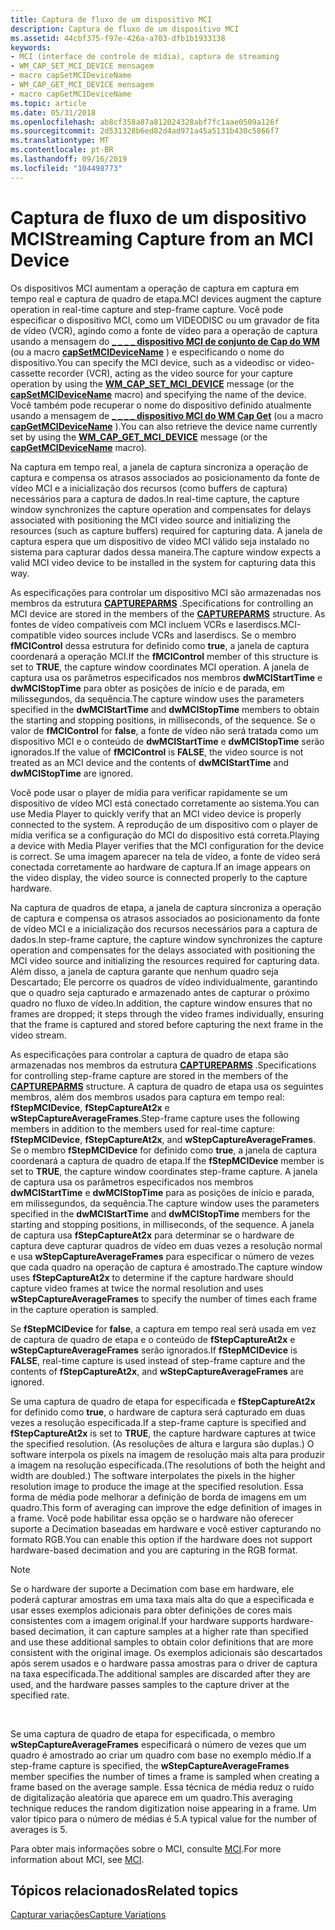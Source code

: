 ```yaml
---
title: Captura de fluxo de um dispositivo MCI
description: Captura de fluxo de um dispositivo MCI
ms.assetid: 44cbf375-f97e-426a-a703-dfb1b1933138
keywords:
- MCI (interface de controle de mídia), captura de streaming
- WM_CAP_SET_MCI_DEVICE mensagem
- macro capSetMCIDeviceName
- WM_CAP_GET_MCI_DEVICE mensagem
- macro capGetMCIDeviceName
ms.topic: article
ms.date: 05/31/2018
ms.openlocfilehash: ab8cf358a87a812024328abf7fc1aae0509a126f
ms.sourcegitcommit: 2d531328b6ed82d4ad971a45a5131b430c5866f7
ms.translationtype: MT
ms.contentlocale: pt-BR
ms.lasthandoff: 09/16/2019
ms.locfileid: "104498773"
---
```

# <a name="streaming-capture-from-an-mci-device"></a><span data-ttu-id="ccc41-108">Captura de fluxo de um dispositivo MCI</span><span class="sxs-lookup"><span data-stu-id="ccc41-108">Streaming Capture from an MCI Device</span></span>

<span data-ttu-id="ccc41-109">Os dispositivos MCI aumentam a operação de captura em captura em tempo real e captura de quadro de etapa.</span><span class="sxs-lookup"><span data-stu-id="ccc41-109">MCI devices augment the capture operation in real-time capture and step-frame capture.</span></span> <span data-ttu-id="ccc41-110">Você pode especificar o dispositivo MCI, como um VIDEODISC ou um gravador de fita de vídeo (VCR), agindo como a fonte de vídeo para a operação de captura usando a mensagem do [**\_ \_ \_ \_ dispositivo MCI de conjunto de Cap do WM**](wm-cap-set-mci-device.md) (ou a macro [**capSetMCIDeviceName**](/windows/desktop/api/Vfw/nf-vfw-capsetmcidevicename) ) e especificando o nome do dispositivo.</span><span class="sxs-lookup"><span data-stu-id="ccc41-110">You can specify the MCI device, such as a videodisc or video-cassette recorder (VCR), acting as the video source for your capture operation by using the [**WM\_CAP\_SET\_MCI\_DEVICE**](wm-cap-set-mci-device.md) message (or the [**capSetMCIDeviceName**](/windows/desktop/api/Vfw/nf-vfw-capsetmcidevicename) macro) and specifying the name of the device.</span></span> <span data-ttu-id="ccc41-111">Você também pode recuperar o nome do dispositivo definido atualmente usando a mensagem de [**\_ \_ \_ \_ dispositivo MCI do WM Cap Get**](wm-cap-get-mci-device.md) (ou a macro [**capGetMCIDeviceName**](/windows/desktop/api/Vfw/nf-vfw-capgetmcidevicename) ).</span><span class="sxs-lookup"><span data-stu-id="ccc41-111">You can also retrieve the device name currently set by using the [**WM\_CAP\_GET\_MCI\_DEVICE**](wm-cap-get-mci-device.md) message (or the [**capGetMCIDeviceName**](/windows/desktop/api/Vfw/nf-vfw-capgetmcidevicename) macro).</span></span>

<span data-ttu-id="ccc41-112">Na captura em tempo real, a janela de captura sincroniza a operação de captura e compensa os atrasos associados ao posicionamento da fonte de vídeo MCI e a inicialização dos recursos (como buffers de captura) necessários para a captura de dados.</span><span class="sxs-lookup"><span data-stu-id="ccc41-112">In real-time capture, the capture window synchronizes the capture operation and compensates for delays associated with positioning the MCI video source and initializing the resources (such as capture buffers) required for capturing data.</span></span> <span data-ttu-id="ccc41-113">A janela de captura espera que um dispositivo de vídeo MCI válido seja instalado no sistema para capturar dados dessa maneira.</span><span class="sxs-lookup"><span data-stu-id="ccc41-113">The capture window expects a valid MCI video device to be installed in the system for capturing data this way.</span></span>

<span data-ttu-id="ccc41-114">As especificações para controlar um dispositivo MCI são armazenadas nos membros da estrutura [**CAPTUREPARMS**](/windows/win32/api/vfw/ns-vfw-captureparms) .</span><span class="sxs-lookup"><span data-stu-id="ccc41-114">Specifications for controlling an MCI device are stored in the members of the [**CAPTUREPARMS**](/windows/win32/api/vfw/ns-vfw-captureparms) structure.</span></span> <span data-ttu-id="ccc41-115">As fontes de vídeo compatíveis com MCI incluem VCRs e laserdiscs.</span><span class="sxs-lookup"><span data-stu-id="ccc41-115">MCI-compatible video sources include VCRs and laserdiscs.</span></span> <span data-ttu-id="ccc41-116">Se o membro **fMCIControl** dessa estrutura for definido como **true**, a janela de captura coordenará a operação MCI.</span><span class="sxs-lookup"><span data-stu-id="ccc41-116">If the **fMCIControl** member of this structure is set to **TRUE**, the capture window coordinates MCI operation.</span></span> <span data-ttu-id="ccc41-117">A janela de captura usa os parâmetros especificados nos membros **dwMCIStartTime** e **dwMCIStopTime** para obter as posições de início e de parada, em milissegundos, da sequência.</span><span class="sxs-lookup"><span data-stu-id="ccc41-117">The capture window uses the parameters specified in the **dwMCIStartTime** and **dwMCIStopTime** members to obtain the starting and stopping positions, in milliseconds, of the sequence.</span></span> <span data-ttu-id="ccc41-118">Se o valor de **fMCIControl** for **false**, a fonte de vídeo não será tratada como um dispositivo MCI e o conteúdo de **dwMCIStartTime** e **dwMCIStopTime** serão ignorados.</span><span class="sxs-lookup"><span data-stu-id="ccc41-118">If the value of **fMCIControl** is **FALSE**, the video source is not treated as an MCI device and the contents of **dwMCIStartTime** and **dwMCIStopTime** are ignored.</span></span>

<span data-ttu-id="ccc41-119">Você pode usar o player de mídia para verificar rapidamente se um dispositivo de vídeo MCI está conectado corretamente ao sistema.</span><span class="sxs-lookup"><span data-stu-id="ccc41-119">You can use Media Player to quickly verify that an MCI video device is properly connected to the system.</span></span> <span data-ttu-id="ccc41-120">A reprodução de um dispositivo com o player de mídia verifica se a configuração do MCI do dispositivo está correta.</span><span class="sxs-lookup"><span data-stu-id="ccc41-120">Playing a device with Media Player verifies that the MCI configuration for the device is correct.</span></span> <span data-ttu-id="ccc41-121">Se uma imagem aparecer na tela de vídeo, a fonte de vídeo será conectada corretamente ao hardware de captura.</span><span class="sxs-lookup"><span data-stu-id="ccc41-121">If an image appears on the video display, the video source is connected properly to the capture hardware.</span></span>

<span data-ttu-id="ccc41-122">Na captura de quadros de etapa, a janela de captura sincroniza a operação de captura e compensa os atrasos associados ao posicionamento da fonte de vídeo MCI e a inicialização dos recursos necessários para a captura de dados.</span><span class="sxs-lookup"><span data-stu-id="ccc41-122">In step-frame capture, the capture window synchronizes the capture operation and compensates for the delays associated with positioning the MCI video source and initializing the resources required for capturing data.</span></span> <span data-ttu-id="ccc41-123">Além disso, a janela de captura garante que nenhum quadro seja Descartado; Ele percorre os quadros de vídeo individualmente, garantindo que o quadro seja capturado e armazenado antes de capturar o próximo quadro no fluxo de vídeo.</span><span class="sxs-lookup"><span data-stu-id="ccc41-123">In addition, the capture window ensures that no frames are dropped; it steps through the video frames individually, ensuring that the frame is captured and stored before capturing the next frame in the video stream.</span></span>

<span data-ttu-id="ccc41-124">As especificações para controlar a captura de quadro de etapa são armazenadas nos membros da estrutura [**CAPTUREPARMS**](/windows/win32/api/vfw/ns-vfw-captureparms) .</span><span class="sxs-lookup"><span data-stu-id="ccc41-124">Specifications for controlling step-frame capture are stored in the members of the [**CAPTUREPARMS**](/windows/win32/api/vfw/ns-vfw-captureparms) structure.</span></span> <span data-ttu-id="ccc41-125">A captura de quadro de etapa usa os seguintes membros, além dos membros usados para captura em tempo real: **fStepMCIDevice**, **fStepCaptureAt2x** e **wStepCaptureAverageFrames**.</span><span class="sxs-lookup"><span data-stu-id="ccc41-125">Step-frame capture uses the following members in addition to the members used for real-time capture: **fStepMCIDevice**, **fStepCaptureAt2x**, and **wStepCaptureAverageFrames**.</span></span> <span data-ttu-id="ccc41-126">Se o membro **fStepMCIDevice** for definido como **true**, a janela de captura coordenará a captura de quadro de etapa.</span><span class="sxs-lookup"><span data-stu-id="ccc41-126">If the **fStepMCIDevice** member is set to **TRUE**, the capture window coordinates step-frame capture.</span></span> <span data-ttu-id="ccc41-127">A janela de captura usa os parâmetros especificados nos membros **dwMCIStartTime** e **dwMCIStopTime** para as posições de início e parada, em milissegundos, da sequência.</span><span class="sxs-lookup"><span data-stu-id="ccc41-127">The capture window uses the parameters specified in the **dwMCIStartTime** and **dwMCIStopTime** members for the starting and stopping positions, in milliseconds, of the sequence.</span></span> <span data-ttu-id="ccc41-128">A janela de captura usa **fStepCaptureAt2x** para determinar se o hardware de captura deve capturar quadros de vídeo em duas vezes a resolução normal e usa **wStepCaptureAverageFrames** para especificar o número de vezes que cada quadro na operação de captura é amostrado.</span><span class="sxs-lookup"><span data-stu-id="ccc41-128">The capture window uses **fStepCaptureAt2x** to determine if the capture hardware should capture video frames at twice the normal resolution and uses **wStepCaptureAverageFrames** to specify the number of times each frame in the capture operation is sampled.</span></span>

<span data-ttu-id="ccc41-129">Se **fStepMCIDevice** for **false**, a captura em tempo real será usada em vez de captura de quadro de etapa e o conteúdo de **fStepCaptureAt2x** e **wStepCaptureAverageFrames** serão ignorados.</span><span class="sxs-lookup"><span data-stu-id="ccc41-129">If **fStepMCIDevice** is **FALSE**, real-time capture is used instead of step-frame capture and the contents of **fStepCaptureAt2x**, and **wStepCaptureAverageFrames** are ignored.</span></span>

<span data-ttu-id="ccc41-130">Se uma captura de quadro de etapa for especificada e **fStepCaptureAt2x** for definido como **true**, o hardware de captura será capturado em duas vezes a resolução especificada.</span><span class="sxs-lookup"><span data-stu-id="ccc41-130">If a step-frame capture is specified and **fStepCaptureAt2x** is set to **TRUE**, the capture hardware captures at twice the specified resolution.</span></span> <span data-ttu-id="ccc41-131">(As resoluções de altura e largura são duplas.) O software interpola os pixels na imagem de resolução mais alta para produzir a imagem na resolução especificada.</span><span class="sxs-lookup"><span data-stu-id="ccc41-131">(The resolutions of both the height and width are doubled.) The software interpolates the pixels in the higher resolution image to produce the image at the specified resolution.</span></span> <span data-ttu-id="ccc41-132">Essa forma de média pode melhorar a definição de borda de imagens em um quadro.</span><span class="sxs-lookup"><span data-stu-id="ccc41-132">This form of averaging can improve the edge definition of images in a frame.</span></span> <span data-ttu-id="ccc41-133">Você pode habilitar essa opção se o hardware não oferecer suporte a Decimation baseadas em hardware e você estiver capturando no formato RGB.</span><span class="sxs-lookup"><span data-stu-id="ccc41-133">You can enable this option if the hardware does not support hardware-based decimation and you are capturing in the RGB format.</span></span>

> [!Note]  
> <span data-ttu-id="ccc41-134">Se o hardware der suporte a Decimation com base em hardware, ele poderá capturar amostras em uma taxa mais alta do que a especificada e usar esses exemplos adicionais para obter definições de cores mais consistentes com a imagem original.</span><span class="sxs-lookup"><span data-stu-id="ccc41-134">If your hardware supports hardware-based decimation, it can capture samples at a higher rate than specified and use these additional samples to obtain color definitions that are more consistent with the original image.</span></span> <span data-ttu-id="ccc41-135">Os exemplos adicionais são descartados após serem usados e o hardware passa amostras para o driver de captura na taxa especificada.</span><span class="sxs-lookup"><span data-stu-id="ccc41-135">The additional samples are discarded after they are used, and the hardware passes samples to the capture driver at the specified rate.</span></span>

 

<span data-ttu-id="ccc41-136">Se uma captura de quadro de etapa for especificada, o membro **wStepCaptureAverageFrames** especificará o número de vezes que um quadro é amostrado ao criar um quadro com base no exemplo médio.</span><span class="sxs-lookup"><span data-stu-id="ccc41-136">If a step-frame capture is specified, the **wStepCaptureAverageFrames** member specifies the number of times a frame is sampled when creating a frame based on the average sample.</span></span> <span data-ttu-id="ccc41-137">Essa técnica de média reduz o ruído de digitalização aleatória que aparece em um quadro.</span><span class="sxs-lookup"><span data-stu-id="ccc41-137">This averaging technique reduces the random digitization noise appearing in a frame.</span></span> <span data-ttu-id="ccc41-138">Um valor típico para o número de médias é 5.</span><span class="sxs-lookup"><span data-stu-id="ccc41-138">A typical value for the number of averages is 5.</span></span>

<span data-ttu-id="ccc41-139">Para obter mais informações sobre o MCI, consulte [MCI](mci.md).</span><span class="sxs-lookup"><span data-stu-id="ccc41-139">For more information about MCI, see [MCI](mci.md).</span></span>

## <a name="related-topics"></a><span data-ttu-id="ccc41-140">Tópicos relacionados</span><span class="sxs-lookup"><span data-stu-id="ccc41-140">Related topics</span></span>

<dl> <dt>

[<span data-ttu-id="ccc41-141">Capturar variações</span><span class="sxs-lookup"><span data-stu-id="ccc41-141">Capture Variations</span></span>](capture-variations.md)
</dt> </dl>

 

 




